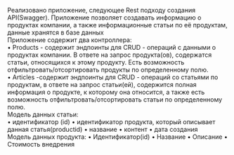 Реализовано приложение, следующее Rest подходу создания API(Swagger).  Приложение позволяет создавать информацию о продуктах компании, а также информационные статьи по её продуктам, данные хранятся в базе данных   
Приложение содержит два контроллера:  
• Products - содержит эндпоинты для CRUD - операций с данными о продуктах компании. В ответе на запрос продукта(ов), содержатся статьи, относящихся к этому продукту. Есть возможность  
отфильтровать/отсортировать продукты по определенному полю.   
• Articles -содержит эндпоинты для CRUD - операций со статьями по продуктам, в ответе на запрос статьи(ей), содержится полная информация о продукте, к которому она относится, а также есть возможность отфильтровать/отсортировать статьи по определенному полю.   
Модель данных статьи:   
• идентификатор (id) 
• идентификатор продукта, который описывает данная статья(productid) 
• название 
• контент 
• дата создания   
Модель данных продукта: 
• Идентификатор(id) 
• Название 
• Описание 
• Стоимость внедрения   
